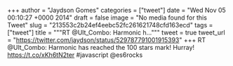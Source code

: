 
+++
author = "Jaydson Gomes"
categories = ["tweet"]
date = "Wed Nov 05 00:10:27 +0000 2014"
draft = false
image = "No media found for this Tweet"
slug = "213553c2b24ef4eebc52fc261621748cfd163ecd"
tags = ["tweet"]
title = """RT @Ult_Combo: Harmonic h..."""
tweet = true
tweet_url = "https://twitter.com/jaydson/status/529787791001915393"
+++
RT @Ult_Combo: Harmonic has reached the 100 stars mark! Hurray! https://t.co/xKh6tN2ter
#javascript @es6rocks
